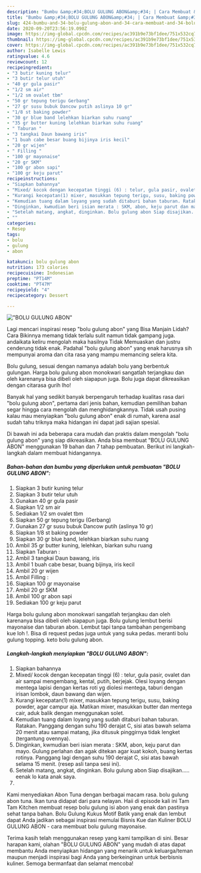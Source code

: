 ```yaml
---
description: "Bumbu &amp;#34;BOLU GULUNG ABON&amp;#34; | Cara Membuat &amp;#34;BOLU GULUNG ABON&amp;#34; Yang Mudah Dan Praktis"
title: "Bumbu &amp;#34;BOLU GULUNG ABON&amp;#34; | Cara Membuat &amp;#34;BOLU GULUNG ABON&amp;#34; Yang Mudah Dan Praktis"
slug: 424-bumbu-and-34-bolu-gulung-abon-and-34-cara-membuat-and-34-bolu-gulung-abon-and-34-yang-mudah-dan-praktis
date: 2020-09-20T23:56:19.090Z
image: https://img-global.cpcdn.com/recipes/ac391b9e73bf1dee/751x532cq70/bolu-gulung-abon-foto-resep-utama.jpg
thumbnail: https://img-global.cpcdn.com/recipes/ac391b9e73bf1dee/751x532cq70/bolu-gulung-abon-foto-resep-utama.jpg
cover: https://img-global.cpcdn.com/recipes/ac391b9e73bf1dee/751x532cq70/bolu-gulung-abon-foto-resep-utama.jpg
author: Isabelle Lewis
ratingvalue: 4.6
reviewcount: 12
recipeingredient:
- "3 butir kuning telur"
- "3 butir telur utuh"
- "40 gr gula pasir"
- "1/2 sm air"
- "1/2 sm ovalet tbm"
- "50 gr tepung terigu Gerbang"
- "27 gr susu bubuk Dancow putih aslinya 10 gr"
- "1/8 st baking powder"
- "30 gr blue band lelehkan biarkan suhu ruang"
- "35 gr butter kuning lelehkan biarkan suhu ruang"
- " Taburan "
- "3 tangkai Daun bawang iris"
- "1 buah cabe besar buang bijinya iris kecil"
- "20 gr wijen"
- " Filling "
- "100 gr mayonaise"
- "20 gr SKM"
- "100 gr abon sapi"
- "100 gr keju parut"
recipeinstructions:
- "Siapkan bahannya"
- "Mixed/ kocok dengan kecepatan tinggi (6) : telur, gula pasir, ovalet dan air sampai mengembang, kental, putih, berjejak. Olesi loyang dengan mentega lapisi dengan kertas roti yg diolesi mentega, taburi dengan irisan lombok, daun bawang dan wijen."
- "Kurangi kecepatan(1) mixer, masukkan tepung terigu, susu, baking powder, agar campur aja. Matikan mixer, masukkan butter dan mentega cair, aduk balik dengan menggunakan solet."
- "Kemudian tuang dalam loyang yang sudah ditaburi bahan taburan. Ratakan. Panggang dengan suhu 190 derajat C, sisi atas bawah selama 20 menit atau sampai matang, jika ditusuk pinggirnya tidak lengket (tergantung ovennya)."
- "Dinginkan, kwmudian beri isian merata : SKM, abon, keju parut dan mayo. Gulung perlahan dan agak ditekan agar kuat kokoh, buang kertas rotinya. Panggang lagi dengan suhu 190 derajat C, sisi atas bawah selama 15 menit. (resep asli tanpa sesi ini)."
- "Setelah matang, angkat, dinginkan. Bolu gulung abon Siap disajikan..... eenak lo kata anak saya."
- ""
categories:
- Resep
tags:
- bolu
- gulung
- abon

katakunci: bolu gulung abon 
nutrition: 173 calories
recipecuisine: Indonesian
preptime: "PT14M"
cooktime: "PT47M"
recipeyield: "4"
recipecategory: Dessert

---
```



![&#34;BOLU GULUNG ABON&#34;](https://img-global.cpcdn.com/recipes/ac391b9e73bf1dee/751x532cq70/bolu-gulung-abon-foto-resep-utama.jpg)

Lagi mencari inspirasi resep &#34;bolu gulung abon&#34; yang Bisa Manjain Lidah? Cara Bikinnya memang tidak terlalu sulit namun tidak gampang juga. andaikata keliru mengolah maka hasilnya Tidak Memuaskan dan justru cenderung tidak enak. Padahal &#34;bolu gulung abon&#34; yang enak harusnya sih mempunyai aroma dan cita rasa yang mampu memancing selera kita.

Bolu gulung, sesuai dengan namanya adalah bolu yang berbentuk gulungan. Harga bolu gulung abon monokwari sangatlah terjangkau dan oleh karenanya bisa dibeli oleh siapapun juga. Bolu juga dapat dikreasikan dengan citarasa gurih lho!

Banyak hal yang sedikit banyak berpengaruh terhadap kualitas rasa dari &#34;bolu gulung abon&#34;, pertama dari jenis bahan, kemudian pemilihan bahan segar hingga cara mengolah dan menghidangkannya. Tidak usah pusing kalau mau menyiapkan &#34;bolu gulung abon&#34; enak di rumah, karena asal sudah tahu triknya maka hidangan ini dapat jadi sajian spesial.


Di bawah ini ada beberapa cara mudah dan praktis dalam mengolah &#34;bolu gulung abon&#34; yang siap dikreasikan. Anda bisa membuat &#34;BOLU GULUNG ABON&#34; menggunakan 19 bahan dan 7 tahap pembuatan. Berikut ini langkah-langkah dalam membuat hidangannya.

<!--inarticleads1-->

##### Bahan-bahan dan bumbu yang diperlukan untuk pembuatan &#34;BOLU GULUNG ABON&#34;:

1. Siapkan 3 butir kuning telur
1. Siapkan 3 butir telur utuh
1. Gunakan 40 gr gula pasir
1. Siapkan 1/2 sm air
1. Sediakan 1/2 sm ovalet tbm
1. Siapkan 50 gr tepung terigu (Gerbang)
1. Gunakan 27 gr susu bubuk Dancow putih (aslinya 10 gr)
1. Siapkan 1/8 st baking powder
1. Siapkan 30 gr blue band, lelehkan biarkan suhu ruang
1. Ambil 35 gr butter kuning, lelehkan, biarkan suhu ruang
1. Siapkan  Taburan :
1. Ambil 3 tangkai Daun bawang, iris
1. Ambil 1 buah cabe besar, buang bijinya, iris kecil
1. Ambil 20 gr wijen
1. Ambil  Filling :
1. Siapkan 100 gr mayonaise
1. Ambil 20 gr SKM
1. Ambil 100 gr abon sapi
1. Sediakan 100 gr keju parut


Harga bolu gulung abon monokwari sangatlah terjangkau dan oleh karenanya bisa dibeli oleh siapapun juga. Bolu gulung lembut berisi mayonaise dan taburan abon. Lembut tapi tanpa tambahan pengembang kue loh !. Bisa di request pedas juga untuk yang suka pedas. meranti bolu gulung topping. keto bolu gulung abon. 

<!--inarticleads2-->

##### Langkah-langkah menyiapkan &#34;BOLU GULUNG ABON&#34;:

1. Siapkan bahannya
1. Mixed/ kocok dengan kecepatan tinggi (6) : telur, gula pasir, ovalet dan air sampai mengembang, kental, putih, berjejak. Olesi loyang dengan mentega lapisi dengan kertas roti yg diolesi mentega, taburi dengan irisan lombok, daun bawang dan wijen.
1. Kurangi kecepatan(1) mixer, masukkan tepung terigu, susu, baking powder, agar campur aja. Matikan mixer, masukkan butter dan mentega cair, aduk balik dengan menggunakan solet.
1. Kemudian tuang dalam loyang yang sudah ditaburi bahan taburan. Ratakan. Panggang dengan suhu 190 derajat C, sisi atas bawah selama 20 menit atau sampai matang, jika ditusuk pinggirnya tidak lengket (tergantung ovennya).
1. Dinginkan, kwmudian beri isian merata : SKM, abon, keju parut dan mayo. Gulung perlahan dan agak ditekan agar kuat kokoh, buang kertas rotinya. Panggang lagi dengan suhu 190 derajat C, sisi atas bawah selama 15 menit. (resep asli tanpa sesi ini).
1. Setelah matang, angkat, dinginkan. Bolu gulung abon Siap disajikan..... eenak lo kata anak saya.
1. 


Kami menyediakan Abon Tuna dengan berbagai macam rasa. bolu gulung abon tuna. Ikan tuna didapat dari para nelayan. Haii di episode kali ini Tam Tam Kitchen membuat resep bolu gulung isi abon yang enak dan pastinya sehat tanpa bahan. Bolu Gulung Kukus Motif Batik yang enak dan lembut dapat Anda jadikan sebagai inspirasi memulai Bisnis Kue dan Kuliner BOLU GULUNG ABON - cara membuat bolu gulung mayonaise. 

Terima kasih telah menggunakan resep yang kami tampilkan di sini. Besar harapan kami, olahan &#34;BOLU GULUNG ABON&#34; yang mudah di atas dapat membantu Anda menyiapkan hidangan yang menarik untuk keluarga/teman maupun menjadi inspirasi bagi Anda yang berkeinginan untuk berbisnis kuliner. Semoga bermanfaat dan selamat mencoba!
